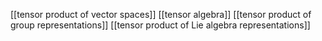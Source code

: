 [[tensor product of vector spaces]]
[[tensor algebra]]
[[tensor product of group representations]]
[[tensor product of Lie algebra representations]]